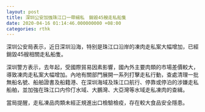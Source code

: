 ```yaml
---
layout: post
title: 深圳公安加強珠江口一帶緝私　銷毀45艘走私船隻
date: 2020-04-16 01:14:46.000000000 +08:00
categories: rthk
---
```


深圳公安局表示，近日深圳沿海，特别是珠江口沿岸的凍肉走私案大幅增加，已經銷毀45艘相關走私船隻。

深圳警方表示，去年起，受國際貿易因素影響，國內外主要肉類的市場差價較大，導致凍肉走私案大幅增加。內地有關部門展開一系列打擊走私行動，查處清理一批無船名號、船舶證書及船籍港、在深圳海域及珠江口航行、停靠或停泊的涉嫌走私船舶，並加強在珠江口内伶仃水域、大鵬灣、大亞灣等水域走私凍肉的查緝。

當局提醒，走私凍品肉類未經正規進出口檢驗檢疫，存在較大食品安全隱患。
